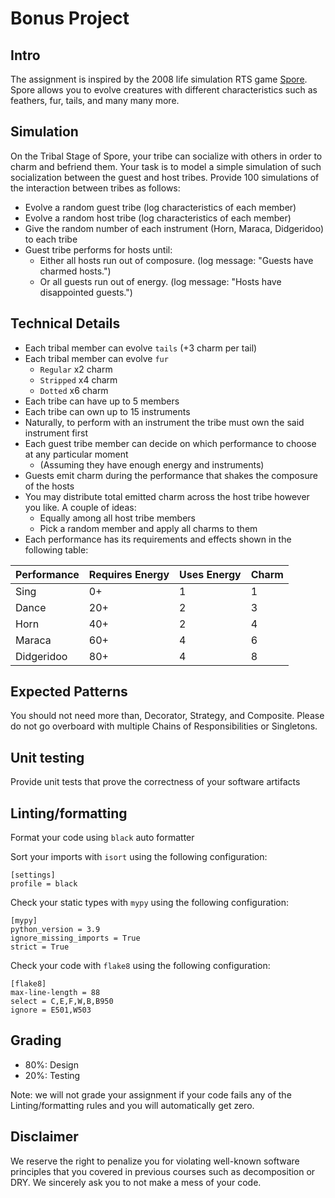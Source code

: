 # Bonus Project

## Intro

The assignment is inspired by the 2008 life simulation RTS game [Spore](https://www.spore.com/). Spore allows you to evolve creatures with different characteristics such as feathers, fur, tails, and many many more.

## Simulation

On the Tribal Stage of Spore, your tribe can socialize with others in order to charm and befriend them. Your task is to model a simple simulation of such socialization between the guest and host tribes. Provide 100 simulations of the interaction between tribes as follows:

- Evolve a random guest tribe (log characteristics of each member)
- Evolve a random host tribe (log characteristics of each member)
- Give the random number of each instrument (Horn, Maraca, Didgeridoo) to each tribe
- Guest tribe performs for hosts until:
  * Either all hosts run out of composure. (log message: "Guests have charmed hosts.")
  * Or all guests run out of energy. (log message: "Hosts have disappointed guests.")

## Technical Details

- Each tribal member can evolve `tails` (+3 charm per tail)
- Each tribal member can evolve `fur`
  * `Regular` x2 charm
  * `Stripped` x4 charm
  * `Dotted` x6 charm
- Each tribe can have up to 5 members
- Each tribe can own up to 15 instruments
- Naturally, to perform with an instrument the tribe must own the said instrument first
- Each guest tribe member can decide on which performance to choose at any particular moment
  * (Assuming they have enough energy and instruments)
- Guests emit charm during the performance that shakes the composure of the hosts
- You may distribute total emitted charm across the host tribe however you like. A couple of ideas:
  * Equally among all host tribe members
  * Pick a random member and apply all charms to them
- Each performance has its requirements and effects shown in the following table:

| Performance   | Requires Energy   | Uses Energy   | Charm   |
|-------------  |-----------------  |-------------  |-------  |
| Sing          | 0+                | 1             | 1       |
| Dance         | 20+               | 2             | 3       |
| Horn          | 40+               | 2             | 4       |
| Maraca        | 60+               | 4             | 6       |
| Didgeridoo    | 80+               | 4             | 8       |

## Expected Patterns

You should not need more than, Decorator, Strategy, and Composite. Please do not go overboard with multiple Chains of Responsibilities or Singletons.

## Unit testing

Provide unit tests that prove the correctness of your software artifacts

## Linting/formatting

Format your code using `black` auto formatter

Sort your imports with `isort` using the following configuration:

```
[settings]
profile = black
```

Check your static types with `mypy` using the following configuration:

```
[mypy]
python_version = 3.9
ignore_missing_imports = True
strict = True
```

Check your code with `flake8` using the following configuration:

```
[flake8]
max-line-length = 88
select = C,E,F,W,B,B950
ignore = E501,W503
```

## Grading

- 80%: Design
- 20%: Testing

Note: we will not grade your assignment if your code fails any of the Linting/formatting rules and you will automatically get zero.

## Disclaimer

We reserve the right to penalize you for violating well-known software principles that you covered in previous courses such as decomposition or DRY. We sincerely ask you to not make a mess of your code.

